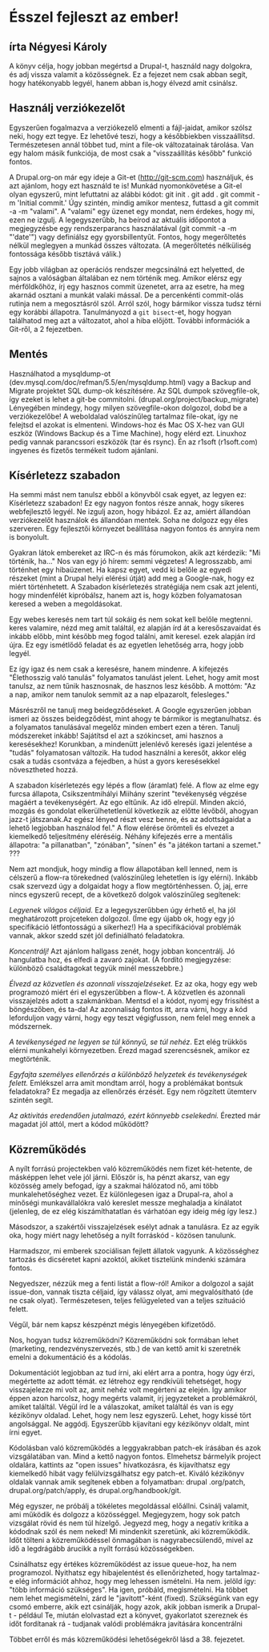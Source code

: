 Ésszel fejleszt az ember!
=========================
írta Négyesi Károly
-------------------
A könyv célja, hogy jobban megértsd a Drupal-t, használd nagy dolgokra, és adj vissza valamit a közösségnek. Ez a fejezet nem csak abban segít, hogy hatékonyabb legyél, hanem abban is,hogy élvezd amit csinálsz.

Használj verziókezelőt
--------------------
Egyszerűen fogalmazva a verziókezelő elmenti a fájl-jaidat, amikor szólsz neki, hogy ezt tegye. Ez lehetővé teszi, hogy a későbbiekben visszaállítsd. Természetesen annál többet tud, mint a file-ok változatainak tárolása. Van egy halom másik funkciója, de most csak a "visszaállítás később" funkció fontos.

A Drupal.org-on már egy ideje a Git-et (http://git-scm.com) használjuk, és azt ajánlom, hogy ezt használd te is! Munkád nyomonkövetése a Git-el olyan egyszerű, mint lefuttatni az alábbi kódot:
    git init .
    git add .
    git commit -m 'Initial commit.'
Úgy szintén, mindig amikor mentesz, futtasd a git commit -a -m "valami". A "valami" egy üzenet egy mondat, nem érdekes, hogy mi, ezen ne izgulj. A legegyszerűbb, ha beírod az aktuális időpontot a megjegyzésbe egy rendszerparancs használatával (git commit -a -m "'date'") vagy definiálsz egy  gyorsbillentyűt. Fontos, hogy megerőltetés nélkül meglegyen a munkád összes változata. (A megerőltetés nélküliség fontossága később tisztává válik.)

Egy jobb világban az operációs rendszer megcsinálná ezt helyetted, de sajnos a valóságban általában ez nem történik meg. Amikor elérsz egy mérföldkőhöz,
írj egy hasznos commit üzenetet, arra az esetre, ha meg akarnád osztani a munkát valaki mással. De a percenkénti
commit-olás rutinja nem a megosztásról szól. Arról szól, hogy bármikor vissza tudsz térni egy korábbi állapotra.
Tanulmányozd a `git bisect`-et, hogy hogyan találhatod meg azt a változatot, ahol a hiba előjött. További információk a Git-ről, a 2 fejezetben.

Mentés
------
Használhatod a mysqldump-ot (dev.mysql.com/doc/refman/5.5/en/mysqldump.html) vagy a Backup and Migrate projektet SQL
dump-ok készítésére. Az SQL dumpok szövegfile-ok, így ezeket is lehet a git-be commitolni.
(drupal.org/project/backup_migrate) Lényegében mindegy, hogy milyen szövegfile-okon dolgozol, dobd be a verziókezelőbe!
A weboldalad valószínűleg tartalmaz file-okat, így ne felejtsd el azokat is elmenteni. Windows-hoz és Mac OS X-hez van
 GUI eszköz (Windows Backup és a Time Machine), hogy elérd ezt. Linuxhoz pedig vannak parancssori eszközök (tar és
 rsync). Én az r1soft (r1soft.com) ingyenes és fizetős termékeit tudom ajánlani.

Kísérletezz szabadon
-----------------
Ha semmi mást nem tanulsz ebből a könyvből csak egyet, az legyen ez: Kísérletezz szabadon! Ez egy nagyon fontos része
 annak, hogy sikeres webfejlesztő legyél. Ne izgulj azon, hogy hibázol. Ez az,
 amiért állandóan verziókezelőt használok és állandóan mentek. Soha ne dolgozz egy éles szerveren. Egy fejlesztői
 környezet beállítása nagyon fontos és annyira nem is bonyolult.

Gyakran látok embereket az IRC-n és más fórumokon, akik azt kérdezik: "Mi történik,
ha..." Nos van egy jó hírem: semmi végzetes! A legrosszabb, ami történhet egy hibaüzenet. Ha kapsz egyet,
vedd ki belőle az egyedi részeket (mint a Drupal helyi elérési útját) add meg a Google-nak,
hogy ez miért történhetett. A Szabadon kísérletezés stratégiája nem csak azt jelenti, hogy mindenfélét kipróbálsz,
hanem azt is, hogy közben folyamatosan keresed a weben a megoldásokat.

Egy webes keresés nem tart túl sokáig és nem sokat kell belőle megtenni. keres valamire, nézd meg amit találtál,
ez alapján írd át a keresőszavaidat és inkább előbb, mint később meg fogod találni, amit keresel.
ezek alapján írd újra. Ez egy ismétlődő feladat és az egyetlen lehetőség arra, hogy jobb legyél.

Ez így igaz és nem csak a keresésre, hanem mindenre. A kifejezés "Élethosszig való tanulás" folyamatos tanulást
jelent. Lehet, hogy amit most tanulsz, az nem tűnik hasznosnak, de hasznos lesz később. A mottóm: "Az a nap,
amikor nem tanulok semmit az a nap elpazarolt, felesleges."

Másrészről ne tanulj meg beidegződéseket. A Google egyszerűen jobban ismeri az összes beidegződést,
mint ahogy te bármikor is megtanulhatsz. és a folyamatos tanulásával megelőz minden embert ezen a téren. Tanulj
módszereket inkább! Sajátítsd el azt a szókincset, ami hasznos a keresésekhez! Korunkban, a mindenütt jelenlévő keresés igazi jelentése a "tudás" folyamatosan változik.
Ha tudod használni a keresőt, akkor elég csak a tudás csontváza a fejedben, a húst a gyors keresésekkel növesztheted
hozzá.

A szabadon kísérletezés egy lépés a flow (áramlat) felé. A flow az elme egy furcsa állapota,
Csikszentmihályi Miihány szerint "tevékenység végzése magáért a tevékenységért. Az ego eltűnik. Az idő elrepül.
Minden akció, mozgás és gondolat elkerülhetetlenül következik az előtte lévőből, ahogyan jazz-t játszanak.Az egész
lényed részt vesz benne, és az adottságaidat a lehető legjobban használod fel." A flow elérése örömteli és elvezet a
kiemelkedő teljesítmény eléréséig. Néhány kifejezés erre a mentális állapotra: "a pillanatban", "zónában",
"sínen" és "a játékon tartani a szemet." ???

Nem azt mondjuk, hogy mindig a flow állapotában kell lenned, nem is célszerű a flow-ra törekedned (valószínűleg
lehetetlen is így elérni). Inkább csak szervezd úgy a dolgaidat hogy a flow megtörténhessen. Ó, jaj,
erre nincs egyszerű recept, de a következő dolgok valószínűleg segítenek:

*Legyenek világos céljaid.* Ez a legegyszerűbben úgy érhető el, ha jól meghatározott projceteken dolgozol. (Íme egy
újabb ok, hogy egy jó specifikáció létfontosságú a sikerhez!) Ha a specifikációval problémák vannak,
akkor szedd szét jól definiálható feladatokra.

*Koncentrálj!* Azt ajánlom hallgass zenét, hogy jobban koncentrálj. Jó hangulatba hoz,
és elfedi a zavaró zajokat.  (A fordító megjegyzése: különböző családtagokat tegyük minél messzebbre.)

*Élvezd az közvetlen és azonnali visszajelzéseket.* Ez az oka, hogy egy web programozó miért éri el egyszerűbben a
flow-t. A közvetlen és azonnali visszajelzés adott a szakmánkban. Mentsd el a kódot,
nyomj egy frissítést a böngészőben, és ta-da! Az azonnaliság fontos itt, arra várni,
hogy a kód leforduljon vagy várni, hogy egy teszt végigfusson, nem felel meg ennek a módszernek.

*A tevékenységed ne legyen se túl könnyű, se túl nehéz*. Ezt elég trükkös elérni munkahelyi környezetben. Érezd magad
 szerencsésnek, amikor ez megtörténik.

*Egyfajta személyes ellenőrzés a különböző helyzetek és tevékenységek felett.* Emlékszel arra amit mondtam arról,
hogy a problémákat bontsuk feladatokra? Ez megadja az ellenőrzés érzését. Egy nem rögzített ütemterv szintén segít.

*Az aktivitás eredendően jutalmazó, ezért könnyebb cselekedni.* Érezted már magadat jól attól, mert a kódod működött?

Közreműködés
----------
A nyílt forrású projectekben való közreműködés nem fizet két-hetente, de másképpen lehet vele jól járni. Először is,
ha pénzt akarsz, van egy közösség amely befogad, így a szakmai hálózatod nő, ami több munkalehetőséghez vezet. Ez
különlegesen igaz a Drupal-ra, ahol a mínőségi munkavállalókra való kereslet messze meghaladja a kínálatot (jelenleg,
de ez elég kiszámíthatatlan és várhatóan egy ideig még így lesz.)

Másodszor, a szakértői visszajelzések esélyt adnak a tanulásra. Ez az egyik oka, hogy miért nagy lehetőség a nyílt
forráskód - közösen tanulunk.

Harmadszor, mi emberek szociálisan fejlett állatok vagyunk. A közösséghez tartozás és dicséretet kapni azoktól,
akiket tisztelünk mindenki számára fontos.

Negyedszer, nézzük meg a fenti listát a flow-ról! Amikor a dolgozol a saját issue-don, vannak tiszta céljaid,
így válassz olyat, ami megvalósítható (de ne csak olyat). Természetesen, teljes  felügyeleted van a teljes szituáció
felett.

Végűl, bár nem kapsz készpénzt mégis lényegében kifizetődő.

Nos, hogyan tudsz közreműködni? Közreműködni sok formában lehet (marketing, rendezvényszervezés,
stb.) de van kettő amit ki szeretnék emelni a dokumentáció és a kódolás.

Dokumentációt legjobban az tud írni, aki elért arra a pontra, hogy úgy érzi, megértette az adott témát. ez létrehoz
egy rendkívüli tehetséget, hogy visszajelezze mi volt az, amit nehéz volt megérteni az elején. Így amikor éppen azon
harcolsz, hogy megérts valamit, írj jegyzeteket a problémákról, amiket találtál. Végül írd le a válaszokat,
amiket találtál és van is egy kézikönyv oldalad. Lehet, hogy nem lesz egyszerű. Lehet,
hogy kissé tört angolsággal. Ne aggódj. Egyszerűbb kijavítani egy kézikönyv oldalt, mint írni egyet.

Kódolásban való közreműködés a leggyakrabban patch-ek írásában és azok vizsgálatában van. Mind a kettő nagyon fontos.
 Elmehetsz bármelyik project oldalára, kattints az "open issues" hivatkozásra, és kijavíthatsz egy kiemelkedő hibát
 vagy felülvizsgálhatsz egy patch-et. Kiváló kézikönyv oldalak vannak amik segítenek ebben a folyamatban: drupal
 .org/patch, drupal.org/patch/apply, és drupal.org/handbook/git.

Még egyszer, ne próbálj a tökéletes megoldással előállni. Csinálj valamit, ami működik és dolgozz a közösséggel.
Megjegyzem, hogy sok patch vizsgálat rövid és nem túl hízelgő. Jegyezd meg, hogy a negatív kritika a kódodnak szól és
 nem neked! Mi mindenkit szeretünk, aki közreműködik. Időt tölteni a közreműködéssel önmagában is nagyrabecsülendő,
 mivel az idő a legdrágább árucikk a nyílt forrású közösségekben.

Csinálhatsz egy értékes közreműködést az issue queue-hoz, ha nem programozol. Nyithatsz egy hibajelentést és
ellenőrizheted, hogy tartalmaz-e elég információt ahhoz, hogy meg lehessen ismételni. Ha nem. jelöld így: "több
információ szükséges". Ha igen, próbáld, megismételni. Ha többet nem lehet megismételni,
zárd le "javított"-ként (fixed). Szükségünk van egy csomó emberre, akik ezt csinálják, hogy azok,
akik jobban ismerik a Drupal-t - például Te, miután elolvastad ezt a könyvet,
gyakorlatot szereznek és időt fordítanak rá - tudjanak valódi problémákra javítására koncentrálni

Többet erről és más közreműködési lehetőségekről lásd a 38. fejezetet.
